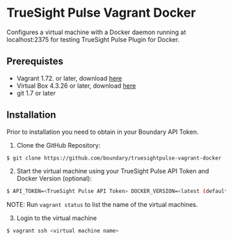 # TrueSight Pulse Vagrant Docker 

Configures a virtual machine with a Docker daemon running at localhost:2375 for testing TrueSight Pulse Plugin for Docker.

## Prerequistes

- Vagrant 1.72. or later, download [here](https://www.vagrantup.com/downloads.html)
- Virtual Box 4.3.26 or later, download [here](https://www.virtualbox.org/wiki/Downloads)
- git 1.7 or later

## Installation

Prior to installation you need to obtain in your Boundary API Token.

1. Clone the GitHub Repository:
```bash
$ git clone https://github.com/boundary/truesightpulse-vagrant-docker
```

2. Start the virtual machine using your TrueSight Pulse API Token and Docker Version (optional):
```bash
$ API_TOKEN=<TrueSight Pulse API Token> DOCKER_VERSION=<latest (default)> vagrant up <virtual machine name>
```
NOTE: Run `vagrant status` to list the name of the virtual machines.

3. Login to the virtual machine
```bash
$ vagrant ssh <virtual machine name>
```
